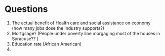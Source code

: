 # Questions

1. The actual benefit of Health care and social assistance on economy (how many jobs dose the industry supports?)  
2. Mortgsage? (People under poverty line morgaging most of the houses in Syracuse?? )  
3. Education rate (African American)  
4. 
